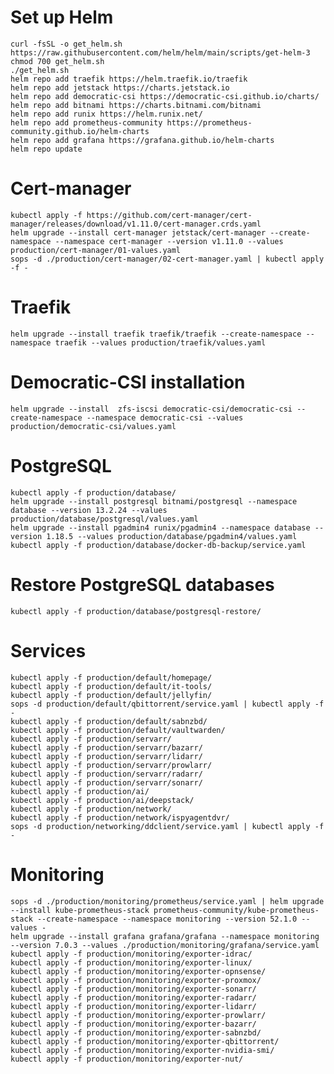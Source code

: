 # Set up Helm
    curl -fsSL -o get_helm.sh https://raw.githubusercontent.com/helm/helm/main/scripts/get-helm-3
    chmod 700 get_helm.sh
    ./get_helm.sh
    helm repo add traefik https://helm.traefik.io/traefik
    helm repo add jetstack https://charts.jetstack.io
    helm repo add democratic-csi https://democratic-csi.github.io/charts/
    helm repo add bitnami https://charts.bitnami.com/bitnami
    helm repo add runix https://helm.runix.net/
    helm repo add prometheus-community https://prometheus-community.github.io/helm-charts
    helm repo add grafana https://grafana.github.io/helm-charts
    helm repo update

# Cert-manager
    kubectl apply -f https://github.com/cert-manager/cert-manager/releases/download/v1.11.0/cert-manager.crds.yaml
    helm upgrade --install cert-manager jetstack/cert-manager --create-namespace --namespace cert-manager --version v1.11.0 --values production/cert-manager/01-values.yaml
    sops -d ./production/cert-manager/02-cert-manager.yaml | kubectl apply -f -

# Traefik
    helm upgrade --install traefik traefik/traefik --create-namespace --namespace traefik --values production/traefik/values.yaml

# Democratic-CSI installation

    helm upgrade --install  zfs-iscsi democratic-csi/democratic-csi --create-namespace --namespace democratic-csi --values production/democratic-csi/values.yaml

# PostgreSQL

    kubectl apply -f production/database/
    helm upgrade --install postgresql bitnami/postgresql --namespace database --version 13.2.24 --values production/database/postgresql/values.yaml
    helm upgrade --install pgadmin4 runix/pgadmin4 --namespace database --version 1.18.5 --values production/database/pgadmin4/values.yaml
    kubectl apply -f production/database/docker-db-backup/service.yaml

# Restore PostgreSQL databases

    kubectl apply -f production/database/postgresql-restore/

# Services
    kubectl apply -f production/default/homepage/
    kubectl apply -f production/default/it-tools/
    kubectl apply -f production/default/jellyfin/
    sops -d production/default/qbittorrent/service.yaml | kubectl apply -f -
    kubectl apply -f production/default/sabnzbd/
    kubectl apply -f production/default/vaultwarden/
    kubectl apply -f production/servarr/
    kubectl apply -f production/servarr/bazarr/
    kubectl apply -f production/servarr/lidarr/
    kubectl apply -f production/servarr/prowlarr/
    kubectl apply -f production/servarr/radarr/
    kubectl apply -f production/servarr/sonarr/
    kubectl apply -f production/ai/
    kubectl apply -f production/ai/deepstack/
    kubectl apply -f production/network/
    kubectl apply -f production/network/ispyagentdvr/
    sops -d production/networking/ddclient/service.yaml | kubectl apply -f -

# Monitoring

    sops -d ./production/monitoring/prometheus/service.yaml | helm upgrade --install kube-prometheus-stack prometheus-community/kube-prometheus-stack --create-namespace --namespace monitoring --version 52.1.0 --values -
    helm upgrade --install grafana grafana/grafana --namespace monitoring --version 7.0.3 --values ./production/monitoring/grafana/service.yaml
    kubectl apply -f production/monitoring/exporter-idrac/
    kubectl apply -f production/monitoring/exporter-linux/
    kubectl apply -f production/monitoring/exporter-opnsense/
    kubectl apply -f production/monitoring/exporter-proxmox/
    kubectl apply -f production/monitoring/exporter-sonarr/
    kubectl apply -f production/monitoring/exporter-radarr/
    kubectl apply -f production/monitoring/exporter-lidarr/
    kubectl apply -f production/monitoring/exporter-prowlarr/
    kubectl apply -f production/monitoring/exporter-bazarr/
    kubectl apply -f production/monitoring/exporter-sabnzbd/
    kubectl apply -f production/monitoring/exporter-qbittorrent/
    kubectl apply -f production/monitoring/exporter-nvidia-smi/
    kubectl apply -f production/monitoring/exporter-nut/
